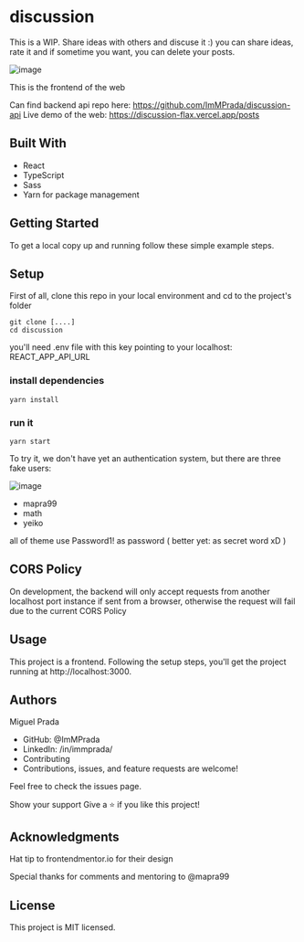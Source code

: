 # discussion

This is a WIP. Share ideas with others and discuse it :) you can share ideas, rate it and if sometime you want, you can delete your posts.

![image](https://user-images.githubusercontent.com/26731448/163056558-0ff6736f-50fc-4152-ad1d-9cbcabac19f4.png)

This is the frontend of the web

Can find backend api repo here: https://github.com/ImMPrada/discussion-api
Live demo of the web: https://discussion-flax.vercel.app/posts

## Built With

- React
- TypeScript
- Sass
- Yarn for package management


## Getting Started
To get a local copy up and running follow these simple example steps.

## Setup
First of all, clone this repo in your local environment and cd to the project's folder

```
git clone [....]
cd discussion
```
you'll need  .env file with this key pointing to your localhost:
REACT_APP_API_URL

### install dependencies

```
yarn install
```

### run it

```
yarn start
```

To try it, we don't have yet an authentication system, but there are three fake users:

![image](https://user-images.githubusercontent.com/26731448/162988125-9b7893c7-0a59-498a-af72-b51a8e25a019.png)

- mapra99
- math
- yeiko

all of theme use Password1! as password ( better yet: as secret word xD )

## CORS Policy
On development, the backend will only accept requests from another localhost port instance if sent from a browser, otherwise the request will fail due to the current CORS Policy

## Usage
This project is a frontend. Following the setup steps, you'll get the project running at http://localhost:3000. 


## Authors
Miguel Prada

- GitHub: @ImMPrada
- LinkedIn: /in/immprada/
- Contributing
- Contributions, issues, and feature requests are welcome!

Feel free to check the issues page.

Show your support
Give a ⭐️ if you like this project!

## Acknowledgments
Hat tip to frontendmentor.io for their design

Special thanks for comments and mentoring to @mapra99

## License
This project is MIT licensed.
